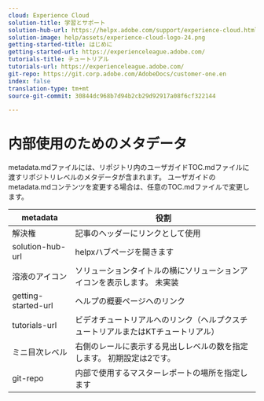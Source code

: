 ```yaml
---
cloud: Experience Cloud
solution-title: 学習とサポート
solution-hub-url: https://helpx.adobe.com/support/experience-cloud.html
solution-image: help/assets/experience-cloud-logo-24.png
getting-started-title: はじめに
getting-started-url: https://experienceleague.adobe.com/
tutorials-title: チュートリアル
tutorials-url: https://experienceleague.adobe.com/
git-repo: https://git.corp.adobe.com/AdobeDocs/customer-one.en
index: false
translation-type: tm+mt
source-git-commit: 30844dc968b7d94b2cb29d92917a08f6cf322144

---
```



# 内部使用のためのメタデータ

metadata.mdファイルには、リポジトリ内のユーザガイドTOC.mdファイルに渡すリポジトリレベルのメタデータが含まれます。 ユーザガイドのmetadata.mdコンテンツを変更する場合は、任意のTOC.mdファイルで変更します。

| metadata | 役割 |
|--- |--- |
| 解決権 | 記事のヘッダーにリンクとして使用 |
| solution-hub-url | helpxハブページを開きます |
| 溶液のアイコン | ソリューションタイトルの横にソリューションアイコンを表示します。 未実装 |
| getting-started-url | ヘルプの概要ページへのリンク |
| tutorials-url | ビデオチュートリアルへのリンク（ヘルプクスチュートリアルまたはKTチュートリアル） |
| ミニ目次レベル | 右側のレールに表示する見出しレベルの数を指定します。 初期設定は2です。 |
| git-repo | 内部で使用するマスターレポートの場所を指定します |
